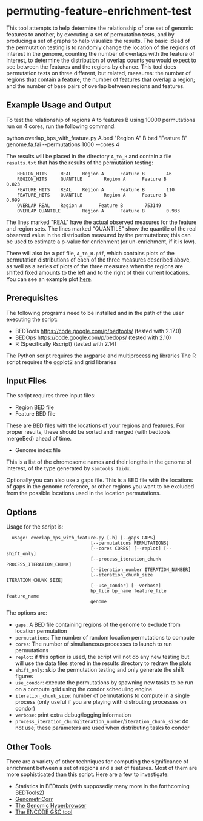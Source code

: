 permuting-feature-enrichment-test
=================================

This tool attempts to help determine the relationship of one set of
genomic features to another, by executing a set of permutation tests,
and by producing a set of graphs to help visualize the results. The basic
idead of the permutation testing is to randomly change the location of the
regions of interest in the genome, counting the number of overlaps with
the feature of interest, to determine the distribution of overlap counts
you would expect to see between the features and the regions by chance. 
This tool does permutation tests on three different, but related, measures:
the number of regions that contain a feature; the number of features that
overlap a region; and the number of base pairs of overlap between regions
and features.

Example Usage and Output
------------------------

To test the relationship of regions A to features B using 10000 permutations run
on 4 cores, run the following command:

   python overlap_bps_with_feature.py A.bed "Region A" B.bed "Feature B" genome.fa.fai --permutations 1000 --cores 4

The results will be placed in the directory `A_to_B` and contain a file `results.txt` that has the results of the
permutation testing:

	    REGION_HITS     REAL    Region A      Feature B        46
	    REGION_HITS     QUANTILE        Region A      Feature B        0.823
	    FEATURE_HITS    REAL    Region A      Feature B        110
	    FEATURE_HITS    QUANTILE        Region A      Feature B        0.999
	    OVERLAP REAL    Region A      Feature B        753149
	    OVERLAP QUANTILE        Region A      Feature B        0.933

The lines marked "REAL" have the actual observed measures for the feature and region
sets. The lines marked "QUANTILE" show the quantile of the real observed value in the
distribution measured by the permutations; this can be used to estimate a p-value
for enrichment (or un-enrichment, if it is low).

There will also be a pdf file, `A_to_B.pdf`, which contains plots of the permutation
distributions of each of the three measures described above, as well as a series of
plots of the three measures when the regions are shifted fixed amounts to the left and
to the right of their current locations. You can see an example plot [here](https://github.com/cwhelan/permuting-feature-enrichment-test/blob/master/example_output/example_plots.pdf?raw=true).

Prerequisites
-------------

The following programs need to be installed and in the path of the
user executing the script:

* BEDTools <https://code.google.com/p/bedtools/> (tested with 2.17.0)
* BEDOps <https://code.google.com/p/bedops/> (tested with 2.10)
* R (Specifically Rscript) (tested with 2.14)

The Python script requires the argparse and multiprocessing libraries
The R script requires the ggplot2 and grid libraries

Input Files
-----------

The script requires three input files:

* Region BED file
* Feature BED file

These are BED files with the locations of your regions and features. For proper
results, these should be sorted and merged (with bedtools mergeBed) ahead of time.

* Genome index file

This is a list of the chromosome names and their lengths in the genome of interest,
of the type generated by `samtools faidx`.

Optionally you can also use a gaps file. This is a BED file with the locations of gaps
in the genome reference, or other regions you want to be excluded from the possible
locations used in the location permutations.

Options
-------

Usage for the script is:

      usage: overlap_bps_with_feature.py [-h] [--gaps GAPS]
                                   [--permutations PERMUTATIONS]
                                   [--cores CORES] [--replot] [--shift_only]
                                   [--process_iteration_chunk PROCESS_ITERATION_CHUNK]
                                   [--iteration_number ITERATION_NUMBER]
                                   [--iteration_chunk_size ITERATION_CHUNK_SIZE]
                                   [--use_condor] [--verbose]
                                   bp_file bp_name feature_file feature_name
                                   genome

The options are:

* `gaps`: A BED file containing regions of the genome to exclude from location permutation
* `permutations`: The number of random location permutations to compute
* `cores`: The number of simultaneous processes to launch to run permutations
* `replot`: if this option is used, the script will not do any new testing but will use
   the data files stored in the results directory to redraw the plots
* `shift_only`: skip the permutation testing and only generate the shift figures
* `use_condor`: execute the permutations by spawning new tasks to be run on a compute
   grid using the condor scheduling engine
* `iteration_chunk_size`: number of permutations to compute in a single process (only useful
   if you are playing with distrbuting processes on condor)
* `verbose`: print extra debug/logging information
* `process_iteration_chunk`/`iteration_number`/`iteration_chunk_size`: do not use; these parameters
   are used when distributing tasks to condor

Other Tools
-----------

There are a variety of other techniques for computing the significance of enrichment between a set of
regions and a set of features. Most of them are more sophisticated than this script. Here are a few
to investigate:

* Statistics in BEDtools (with supposedly many more in the forthcoming BEDTools2)
* [GenometriCorr](http://genometricorr.sourceforge.net/)
* [The Genomic Hyperbrowser](http://hyperbrowser.uio.no/hb/)
* [The ENCODE GSC tool](http://www.encodestatistics.org/)
